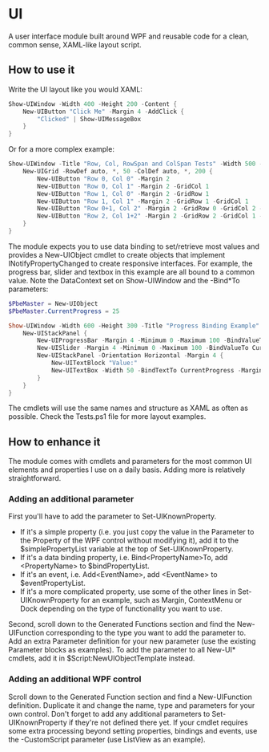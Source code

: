 # UI

A user interface module built around WPF and reusable code for a clean, common sense, XAML-like layout script.

## How to use it
Write the UI layout like you would XAML:
```powershell
Show-UIWindow -Width 400 -Height 200 -Content {
    New-UIButton "Click Me" -Margin 4 -AddClick {
        "Clicked" | Show-UIMessageBox
    }
}
```

Or for a more complex example:
```powershell
Show-UIWindow -Title "Row, Col, RowSpan and ColSpan Tests" -Width 500 -Height 300 {
    New-UIGrid -RowDef auto, *, 50 -ColDef auto, *, 200 {
        New-UIButton "Row 0, Col 0" -Margin 2
        New-UIButton "Row 0, Col 1" -Margin 2 -GridCol 1
        New-UIButton "Row 1, Col 0" -Margin 2 -GridRow 1
        New-UIButton "Row 1, Col 1" -Margin 2 -GridRow 1 -GridCol 1
        New-UIButton "Row 0+1, Col 2" -Margin 2 -GridRow 0 -GridCol 2 -GridRowSpan 2
        New-UIButton "Row 2, Col 1+2" -Margin 2 -GridRow 2 -GridCol 1 -GridColSpan 2
    }
}
```

The module expects you to use data binding to set/retrieve most values and provides a New-UIObject cmdlet to create objects that implement INotifyPropertyChanged to create responsive interfaces. For example, the progress bar, slider and textbox in this example are all bound to a common value. Note the DataContext set on Show-UIWindow and the -Bind\*To parameters:
```powershell
$PbeMaster = New-UIObject
$PbeMaster.CurrentProgress = 25

Show-UIWindow -Width 600 -Height 300 -Title "Progress Binding Example" -DataContext $PbeMaster {
    New-UIStackPanel {
        New-UIProgressBar -Margin 4 -Minimum 0 -Maximum 100 -BindValueTo CurrentProgress -Height 20
        New-UISlider -Margin 4 -Minimum 0 -Maximum 100 -BindValueTo CurrentProgress -Orientation Horizontal -Foreground Black -TickPlacement BottomRight
        New-UIStackPanel -Orientation Horizontal -Margin 4 {
            New-UITextBlock "Value:"
            New-UITextBox -Width 50 -BindTextTo CurrentProgress -Margin 4,0,0,0
        }
    }
}
```

The cmdlets will use the same names and structure as XAML as often as possible. Check the Tests.ps1 file for more layout examples.

## How to enhance it
The module comes with cmdlets and parameters for the most common UI elements and properties I use on a daily basis. Adding more is relatively straightforward.

### Adding an additional parameter
First you'll have to add the parameter to Set-UIKnownProperty.

* If it's a simple property (i.e. you just copy the value in the Parameter to the Property of the WPF control without modifying it), add it to the $simplePropertyList variable at the top of Set-UIKnownProperty.
* If it's a data binding property, i.e. Bind\<PropertyName\>To, add \<PropertyName\> to $bindPropertyList.
* If it's an event, i.e. Add\<EventName\>, add \<EventName\> to $eventPropertyList.
* If it's a more complicated property, use some of the other lines in Set-UIKnownProperty for an example, such as Margin, ContextMenu or Dock depending on the type of functionality you want to use.

Second, scroll down to the Generated Functions section and find the New-UIFunction corresponding to the type you want to add the parameter to. Add an extra Parameter definition for your new parameter (use the existing Parameter blocks as examples). To add the parameter to all New-UI\* cmdlets, add it in $Script:NewUIObjectTemplate instead.

### Adding an additional WPF control
Scroll down to the Generated Function section and find a New-UIFunction definition. Duplicate it and change the name, type and parameters for your own control. Don't forget to add any additional parameters to Set-UIKnownProperty if they're not defined there yet. If your cmdlet requires some extra processing beyond setting properties, bindings and events, use the -CustomScript parameter (use ListView as an example).
